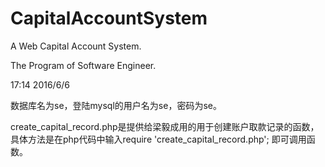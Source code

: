 # CapitalAccountSystem
A Web Capital Account System. 

The Program of Software Engineer. 

17:14 2016/6/6

数据库名为se，登陆mysql的用户名为se，密码为se。

create_capital_record.php是提供给梁毅成用的用于创建账户取款记录的函数，具体方法是在php代码中输入require 'create_capital_record.php'; 即可调用函数。
